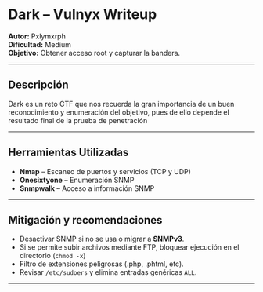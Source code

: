 # Dark – Vulnyx Writeup

**Autor:** Pxlymxrph  
**Dificultad:** Medium  
**Objetivo:** Obtener acceso root y capturar la bandera.

---

## Descripción

Dark es un reto CTF que nos recuerda la gran importancia de un buen reconocimiento y enumeración del objetivo, pues de ello depende el resultado final de la prueba de penetración

---

## Herramientas Utilizadas

- **Nmap** – Escaneo de puertos y servicios (TCP y UDP)
- **Onesixtyone** – Enumeración SNMP
- **Snmpwalk** – Acceso a información SNMP  

---

## Mitigación y recomendaciones

- Desactivar SNMP si no se usa o migrar a **SNMPv3**.
- Si se permite subir archivos mediante FTP, bloquear ejecución en el directorio (`chmod -x`)
- Filtro de extensiones peligrosas (.php, .phtml, etc).
- Revisar `/etc/sudoers` y elimina entradas genéricas `ALL`.  

---
